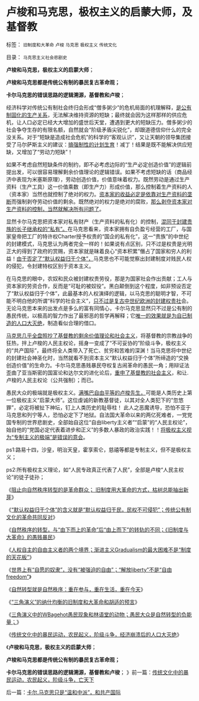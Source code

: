 # 卢梭和马克思，极权主义的启蒙大师，及基督教

标签： `旧制度和大革命` `卢梭` `马克思` `极权主义` `传统文化` 

目录： `马克思主义社会悲剧史`

**卢梭和马克思，极权主义的启蒙大师**；

**卢梭和马克思都是传统公有制的暴民复古革命观；**

**卡尔马克思的错误思路的逻辑溯源，基督教和卢梭**；



经济科学对传统公有制社会终归会形成“僧多粥少”的危机局面的机理解释，[是公有制固化的生产关系](../../../2013/1/7/公有制政体根据旧经验固化经济模式.md)，无法解决维持资源的短缺；最终就会因为这样那样的供应危机，让人口必定已经大大增加的盛世后天堂，遭遇到更大的短缺压力。僧多粥少的社会争夺生存的有限名额，自然就会“阶级矛盾尖锐化”，却跟道德信仰什么的完全没关系。对于“短缺是造成社会危机”的科学的“客观认识”，又让天朝的领导集团接受了马尔萨斯主义的建议：[搞强制性的计划生育](../../../2012/10/20/君权利维坦怪兽眼中的“计划生育的必要性”.md)！减丁！结果是既不能解决供应短缺，又增加了“劳动力短缺”！

如果不考虑自然短缺条件的制约，即不必考虑边际的“生产必定创造价值”的逻辑前提出发，可以很容易理解剩余价值理论的逻辑错误。如果不考虑短缺的话（商品经济中表现为米塞斯原理），劳动创造价值，价值意味着权力。既然劳动是通过生产资料（生产工具）这一价值乘数（即生产力）形成价值，那么控制着生产资料的人（资本家）当然也就控制了绝对的权力。[资本家的收益必定是依靠对生产资料的垄断](../../../2010/11/3/“反垄断情结”与社会主义思路的深远渊源.md)而强制剥夺劳动价值的剩余。既然绝对的权力是绝对的腐败，[那么剥夺资本家对生产资料的控制，当然就解决所有问题了](../../../2011/5/30/马克思主义消灭私有财产的“大慈悲心”.md)。

显然卡尔马克思把资本家对私有财产（生产资料的私有化）的控制，[混同于封建贵族的长子继承权的“私有”。](../../../2012/10/16/君主创设长子继承权后，被贵族挟制；.md)在马克思看来，资本家拥有自负盈亏经营的工厂，与国家皇帝把工厂的特许权Charter授予权贵的“国企的私有化”，这一“贵族”的中世纪的封建模式，马克思认为两者完全一样的！如果说有点区别，只不过是权贵是光明正大的得到了政府的赏赐，资本家就是昧着良心“资本积累”僭占了国家和穷人的利益！[由于否定了“默认权益归于个体”，](../../../2013/5/22/如果统治者不愿撂挑子，就会很愿意改革.md)马克思也不可能觉察出封建制度对贱民人权的侵犯，令封建特权区别于资本主义。

在马克思的眼中，农奴和民众被封建权贵劳役，那是为国家社会作出贡献；工人与资本家的劳资合作，反而是“可耻的被奴役”。黑白颠倒到这个程度，如非预设否定了“默认权益归于个体”，此最基本的人权演绎的逻辑，以马克思的聪明才智，不可能不明白他的所谓“科学的社会主义”，[只不过是复古中世纪欧洲的封建权贵社](../../../2012/10/19/革命是封建制度的新陈代谢，《黑客帝国》“升级”的启示.md)会。无论马克思本来的出发点是多么的富有同情心，卡尔马克思显然只不过是公有制的愚民传统，以极高的智力作出了最邪恶的哲学再解释；它[唯一的效果就是为自已制造的人口大灭绝](../../../2013/1/11/乌克兰大饥荒！第一个被迫吃人肉的民族.md)，制造看似合理的借口。

[马克思几乎全盘照抄了基督教的剩余价值理论和社会主义](../../../2012/10/4/马克思主义是翻版基督教的替代性宗教.md)，将基督教的宗教战争的狂热，拌上卢梭的人民主权论，摇身一变成了“不可妥协的”阶级斗争，极权主义的“共产国际”，最终将全人类带入了死亡、贫穷和苦难的深渊！当马克思将中世纪的封建社会神圣化时，当然就看不到资本主义“默认权益归于个体”所缔造的“交换创造价值”的生命力。卡尔马克思愚贱暴民夺权复古闹革命的愚民一角；用辩证法歪曲了亚当斯密的国富论和达尔文的进化论后，[重申了基督教的社会主义](../../../2012/10/1/基督教和马克思主义和“资产阶级造的谣”.md)，和让.卢梭的人民主权论（公共强制）；而已。

愚民大众的极端就是极权主义。[满嘴巴自由平等的卢梭先生，](../../../2012/11/26/民主约法公共约束与卢梭极权主义的公共强制的区别和表现.md)可能是人类历史上第一位极权主义“启蒙大师”。这位虔诚的新教基督徒，以其对全人类犯下的“忽悠罪”，必定将被扯下神坛，钉上人类历史的耻辱柱！
此人之恶魔诱导，恐怕不亚于马克思和列宁等人，恐怕必定下了地狱。自法国大革命以来的两亿死难者，一党党国专制的世界悲剧史，全部始自这位“自由liberty主义者”“启蒙”的“人民主权论”，始自他的“党国必定代表着进步和正义”的多数人暴政的政治实践！！[将极权主义视为“专制主义的极端”是错误的意会](../../../2012/10/27/西方学者如何跳出了“左右”之争？.md)。

ps1:路易十四，沙皇，明治天皇，霍享索仑，慈禧等都是专制主义，但不是极权主义；

ps2:所有极权主义理论，如“人民专政真正代表了人民”，全部是卢梭“人民主权论”的徒子徒孙；

《[阻止向自然秩序转型的是革命群众； 旧制度用大革命的方式，枯树总能抽出新芽](../../../2013/5/22/人民群众不可能是社会进步的力量.md)》

《[“默认权益归于个体”的含义就是“默认权益归于民，民权不可侵犯”；传统公有制文化的革命共同反对](../../../2013/5/22/如果统治者不愿撂挑子，就会很愿意改革.md)》

《[自然秩序的转型，与“由下而上的革命”后“由上而下”的转轨的不同；《旧制度与大革命》的愚贱暴民](../../../2013/5/23/《旧制度与大革命》与自然秩序的转型.md)》

《[人权自主的自由主义者的两个境界；渐进主义Gradualism的最大困难不是“制度的天花板”](../../../2013/5/23/《旧制度与大革命》与自然秩序的转型.md)》

《[世界上有“自愿的奴隶”，没有“被强迫的自由”；“解放liberty”不是“自由freedom”](../../../2013/5/23/世界上有“自愿的奴隶”，没有“被强迫的自由”.md)》

《[自然转型就是自然秩序：重在参与，重在生活，重在今天](../../../2013/5/24/自然转型就是自然秩序的“奥林匹克精神”.md)》

《[“三角演义”的纳什均衡的旧制度和大革命和胡适的预言](../../../2013/5/24/“三角演义”纳什均衡的旧制度，大革命，胡适的预言.md)》

《[三角演义中的WBagehot愚民现象和林语堂的动物；愚民大众是自然转型的负能量；](../../../2013/5/24/三角演义中的WBagehot愚民现象和林语堂的动物；.md)》

《[传统文化中的暴民运动，农民起义，阶级斗争，经济崩溃后的人口大灭绝](../../../2013/5/25/传统文化中的暴民运动，农民起义，阶级斗争，亡天下.md)》

《**卢梭和马克思，极权主义的启蒙大师**；

**卢梭和马克思都是传统公有制的暴民复古革命观；**

**卡尔马克思的错误思路的逻辑溯源，基督教和卢梭**； 》前一篇：[传统文化中的暴民运动，农民起义，阶级斗争，亡天下](../../../2013/5/25/传统文化中的暴民运动，农民起义，阶级斗争，亡天下.md)

后一篇：[卡尔.马克思只是“温和中派”，和共产国际](../../../2013/5/25/卡尔.马克思只是“温和中派”，和共产国际.md)